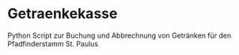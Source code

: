 # Getraenkekasse
Python Script zur Buchung und Abbrechnung von Getränken für den Pfadfinderstamm St. Paulus 
